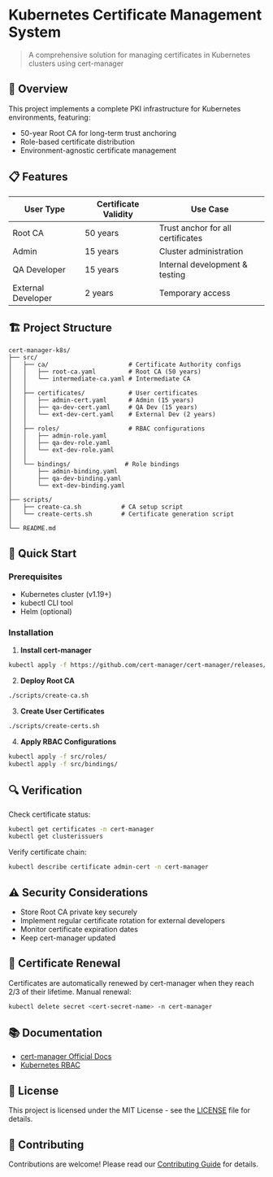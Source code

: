 # Kubernetes Certificate Management System

> A comprehensive solution for managing certificates in Kubernetes clusters using cert-manager

## 🎯 Overview

This project implements a complete PKI infrastructure for Kubernetes environments, featuring:
- 50-year Root CA for long-term trust anchoring
- Role-based certificate distribution
- Environment-agnostic certificate management

## 📋 Features

| User Type | Certificate Validity | Use Case |
|-----------|---------------------|----------|
| Root CA | 50 years | Trust anchor for all certificates |
| Admin | 15 years | Cluster administration |
| QA Developer | 15 years | Internal development & testing |
| External Developer | 2 years | Temporary access |

## 🏗️ Project Structure

```
cert-manager-k8s/
├── src/
│   ├── ca/                      # Certificate Authority configs
│   │   ├── root-ca.yaml         # Root CA (50 years)
│   │   └── intermediate-ca.yaml # Intermediate CA
│   │
│   ├── certificates/            # User certificates
│   │   ├── admin-cert.yaml      # Admin (15 years)
│   │   ├── qa-dev-cert.yaml     # QA Dev (15 years)
│   │   └── ext-dev-cert.yaml    # External Dev (2 years)
│   │
│   ├── roles/                   # RBAC configurations
│   │   ├── admin-role.yaml
│   │   ├── qa-dev-role.yaml
│   │   └── ext-dev-role.yaml
│   │
│   └── bindings/               # Role bindings
│       ├── admin-binding.yaml
│       ├── qa-dev-binding.yaml
│       └── ext-dev-binding.yaml
│
├── scripts/
│   ├── create-ca.sh           # CA setup script
│   └── create-certs.sh        # Certificate generation script
│
└── README.md
```

## 🚀 Quick Start

### Prerequisites
- Kubernetes cluster (v1.19+)
- kubectl CLI tool
- Helm (optional)

### Installation

1. **Install cert-manager**
```bash
kubectl apply -f https://github.com/cert-manager/cert-manager/releases/download/v1.13.0/cert-manager.yaml
```

2. **Deploy Root CA**
```bash
./scripts/create-ca.sh
```

3. **Create User Certificates**
```bash
./scripts/create-certs.sh
```

4. **Apply RBAC Configurations**
```bash
kubectl apply -f src/roles/
kubectl apply -f src/bindings/
```

## 🔍 Verification

Check certificate status:
```bash
kubectl get certificates -n cert-manager
kubectl get clusterissuers
```

Verify certificate chain:
```bash
kubectl describe certificate admin-cert -n cert-manager
```

## ⚠️ Security Considerations

- Store Root CA private key securely
- Implement regular certificate rotation for external developers
- Monitor certificate expiration dates
- Keep cert-manager updated

## 🔄 Certificate Renewal

Certificates are automatically renewed by cert-manager when they reach 2/3 of their lifetime. Manual renewal:
```bash
kubectl delete secret <cert-secret-name> -n cert-manager
```

## 📚 Documentation

- [cert-manager Official Docs](https://cert-manager.io/docs/)
- [Kubernetes RBAC](https://kubernetes.io/docs/reference/access-authn-authz/rbac/)

## 📄 License

This project is licensed under the MIT License - see the [LICENSE](LICENSE) file for details.

## 🤝 Contributing

Contributions are welcome! Please read our [Contributing Guide](CONTRIBUTING.md) for details.